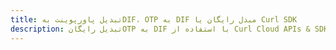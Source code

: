 ---title: تبدیل پاورپوینت بهDIF، OTP به DIF مبدل رایگان یا Curl SDKdescription: تبدیل رایگانOTP به DIF با استفاده از Curl Cloud APIs & SDK. همچنین اسناد Microsoft PowerPoint را در Cloud ایجاد، ویرایش و رندر کنید.---